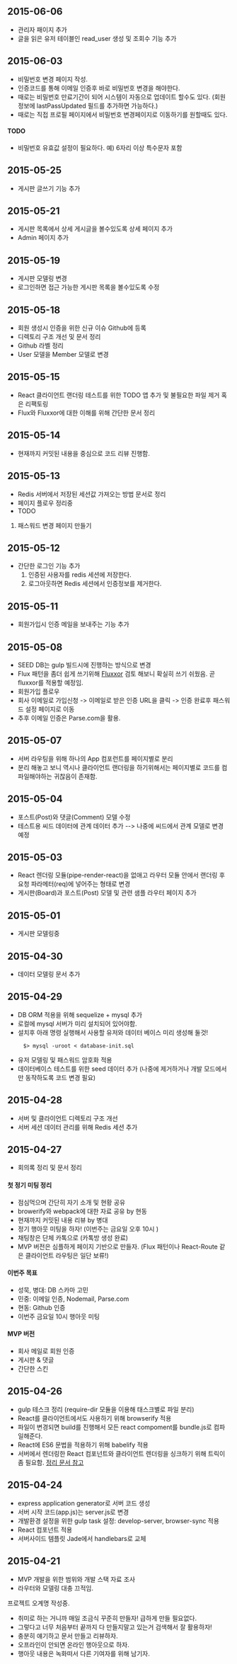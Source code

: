 ## 2015-06-06
 - 관리자 패이지 추가
 - 글을 읽은 유저 테이블인 read_user 생성 및 조회수 기능 추가 
 
## 2015-06-03
 - 비밀번호 변경 페이지 작성. 
  - 인증코드를 통해 이메일 인증후 바로 비밀번호 변경을 해야한다. 
  - 때로는 비밀번호 만료기간이 되어 시스템이 자동으로 업데이트 할수도 있다. (회원정보에 lastPassUpdated 필드를 추가하면 가능하다.)
  - 때로는 직접 프로필 페이지에서 비밀번호 변경페이지로 이동하기를 원할때도 있다. 

#### TODO 
 - 비밀번호 유효값 설정이 필요하다. 예) 6자리 이상 특수문자 포함

## 2015-05-25
 - 게시판 글쓰기 기능 추가

## 2015-05-21
 - 게시판 목록에서 상세 게시글을 볼수있도록 상세 페이지 추가
 - Admin 페이지 추가

## 2015-05-19
 - 게시판 모델링 변경 
 - 로그인하면 접근 가능한 게시판 목록을 볼수있도록 수정

## 2015-05-18
 - 회원 생성시 인증을 위한 신규 이슈 Github에 등록
 - 디렉토리 구조 개선 및 문서 정리
 - Github 라벨 정리
 - User 모델을 Member 모델로 변경 

## 2015-05-15
 - React 클라이언트 랜더링 테스트를 위한 TODO 앱 추가 및 불필요한 파일 제거 혹은 리팩토링
 - Flux와 Fluxxor에 대한 이해를 위해 간단한 문서 정리

## 2015-05-14
 - 현재까지 커밋된 내용을 중심으로 코드 리뷰 진행함.

## 2015-05-13
 - Redis 서버에서 저장된 세션값 가져오는 방법 문서로 정리
 - 페이지 플로우 정리중
 - TODO
  1. 패스워드 변경 페이지 만들기

## 2015-05-12
 - 간단한 로그인 기능 추가
    1. 인증된 사용자를 redis 세션에 저장한다.
    2. 로그아웃하면 Redis 세션에서 인증정보를 제거한다.

## 2015-05-11
 - 회원가입시 인증 메일을 보내주는 기능 추가

## 2015-05-08
 - SEED DB는 gulp 빌드시에 진행하는 방식으로 변경 
 - Flux 패턴을 좀더 쉽게 쓰기위해 [Fluxxor](http://fluxxor.com) 검토 해보니 확실히 쓰기 쉬웠음. 곧 fluxxor를 적용할 예정임. 
 - 회원가입 플로우
  - 회사 이메일로 가입신청 -> 이메일로 받은 인증 URL을 클릭 -> 인증 완료후 패스워드 설정 페이지로 이동
  - 추후 이메일 인증은 Parse.com을 활용. 


## 2015-05-07
 - 서버 라우팅을 위해 하나의 App 컴포런트를 페이지별로 분리
 - 분리 해놓고 보니 역시나 클라이언트 랜더링을 하기위해서는 페이지별로 코드를 컴파일해야하는 귀찮음이 존재함.

## 2015-05-04
 - 포스트(Post)와 댓글(Comment) 모델 수정
 - 테스트용 씨드 데이터에 관계 데이터 추가 --> 나중에 씨드에서 관계 모델로 변경 예정

## 2015-05-03
 - React 렌더링 모듈(pipe-render-react)을 없애고 라우터 모듈 안에서 랜더링 후 요청 파라메터(req)에 넣어주는 형태로 변경
 - 게시판(Board)과 포스트(Post) 모델 및 관련 샘플 라우터 페이지 추가

## 2015-05-01
 - 게시판 모델링중

## 2015-04-30
 - 데이터 모델링 문서 추가

## 2015-04-29
 - DB ORM 적용을 위해 sequelize + mysql 추가
  - 로컬에 mysql 서버가 미리 설치되어 있어야함. 
  - 설치후 아래 명령 실행해서 사용할 유저와 데이터 베이스 미리 생성해 둘것!
```     
     $> mysql -uroot < database-init.sql 
```
  - 유저 모델링 및 패스워드 암호화 적용
  - 데이터베이스 테스트를 위한 seed 데이터 추가 (나중에 제거하거나 개발 모드에서만 동작하도록 코드 변경 필요)

## 2015-04-28
 - 서버 및 클라이언트 디렉토리 구조 개선 
 - 서버 세션 데이터 관리를 위해 Redis 세션 추가

## 2015-04-27
 - 회의록 정리 및 문서 정리

#### 첫 정기 미팅 정리
 - 점심먹으며 간단히 자기 소개 및 현황 공유
 - browerify와 webpack에 대한 자료 공유 by 현동
 - 현재까지 커밋된 내용 리뷰 by 병대 
 - 정기 행아웃 미팅을 하자! (이번주는 금요일 오후 10시 )
 - 채팅창은 단체 카톡으로 (카톡방 생성 완료)
 - MVP 버전은 심플하게 페이지 기반으로 만들자. (Flux 패턴이나 React-Route 같은 클라이언트 라우팅은 일단 보류!)

#### 이번주 목표
 - 성묵, 병대: DB 스카마 고민
 - 민중: 이메일 인증, Nodemail, Parse.com 
 - 현동: Github 인증
 - 이번주 금요일 10시 행아웃 미팅

#### MVP 버전
 - 회사 메일로 회원 인증
 - 게시판 & 댓글
 - 간단한 스킨


## 2015-04-26
 - gulp 테스크 정리 (require-dir 모듈을 이용해 태스크별로 파일 분리)
 - React를 클라이언트에서도 사용하기 위해 browserify 적용
  - 파일이 변경되면 build를 진행해서 모든 react compoment를 bundle.js로 컴파일해준다.
 - React에 ES6 문법을 적용하기 위해 babelify 적용 
 - 서버에서 렌더링한 React 컴포넌트와 클라이언트 렌더링을 싱크하기 위해 트릭이 좀 필요함. [정리 문서 참고](https://github.com/miconblog/devcafe/blob/master/docs/reference.md)

## 2015-04-24
 - express application generator로 서버 코드 생성
 - 서버 시작 코드(app.js)는 server.js로 변경
 - 개발환경 설정을 위한 gulp task 설정: develop-server, browser-sync 적용
 - React 컴포넌트 적용
 - 서버사이드 템플릿 Jade에서 handlebars로 교체


## 2015-04-21
 - MVP 개발을 위한 범위와 개발 스택 자료 조사
 - 라우터와 모델링 대충 끄적임.

프로젝트 오계명 작성중. 
 - 취미로 하는 거니까 매일 조금식 꾸준히 만들자! 급하게 만들 필요없다. 
 - 그렇다고 너무 처음부터 끝까지 다 만들지말고 있는거 검색해서 잘 활용하자!
 - 충분히 얘기하고 문서 만들고 리뷰하자. 
 - 오프라인이 안되면 온라인 행아웃으로 하자. 
 - 행아웃 내용은 녹화떠서 다른 기여자를 위해 남기자. 
